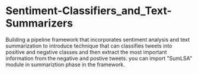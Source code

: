 # Sentiment-Classifiers_and_Text-Summarizers
Building a pipeline framework that incorporates sentiment analysis and text summarization to introduce technique that can classifies tweets into positive and negative classes and then extract the most important information from the negative and postive tweets. 
you can import "SumLSA" module in summariztion phase in the framework.
